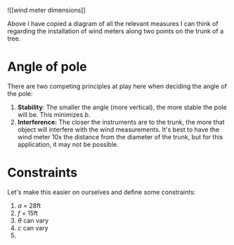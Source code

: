 ![[wind meter dimensions]]

Above I have copied a diagram of all the relevant measures I can think of regarding the installation of wind meters along two points on the trunk of a tree. 

# Angle of pole
There are two competing principles at play here when deciding the angle of the pole: 
1. **Stability**: The smaller the angle (more vertical), the more stable the pole will be. This minimizes $b$. 
2. **Interference:** The closer the instruments are to the trunk, the more that object will interfere with the wind measurements. It's best to have the wind meter 10x the distance from the diameter of the trunk, but for this application, it may not be possible. 

# Constraints
Let's make this easier on ourselves and define some constraints:
1. $a$ = 28ft
2. $f$ = 15ft 
3. $θ$ can vary
4. $c$ can vary
5. 